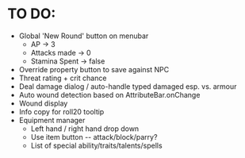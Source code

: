 # TO DO:
- Global 'New Round' button on menubar
    - AP -> 3
    - Attacks made -> 0
    - Stamina Spent -> false
- Override property button to save against NPC
- Threat rating + crit chance
- Deal damage dialog / auto-handle typed damaged esp. vs. armour
- Auto wound detection based on AttributeBar.onChange
- Wound display
- Info copy for roll20 tooltip
- Equipment manager
    - Left hand / right hand drop down
    - Use item button -- attack/block/parry?
    - List of special ability/traits/talents/spells
